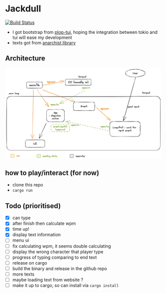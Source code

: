 # Jackdull
[![Build Status](https://dodadoa.semaphoreci.com/badges/jackdull/branches/main.svg?key=d0324582-042b-450c-8772-4ae151a98987)](https://dodadoa.semaphoreci.com/projects/jackdull)

- I got bootstrap from [plop-tui]( https://github.com/ilaborie/plop-tui), hoping the integration between tokio and tui will ease my development
- texts got from [anarchist library](https://theanarchistlibrary)

## Architecture
![image](docs/architecture.png)


## how to play/interact (for now)
- clone this repo
- `cargo run`

## Todo (prioritised)
- [x] can type
- [x] after finish then calculate wpm
- [x] time up!
- [x] display text information
- [ ] menu ui
- [ ] fix calculating wpm, it seems double calculating
- [ ] display the wrong character that player type
- [ ] progress of typing comparing to end text
- [ ] release on cargo
- [ ] build the binary and release in the github repo
- [ ] more texts
- [ ] maybe loading text from website ?
- [ ] make it up to cargo, so can install via `cargo install`
